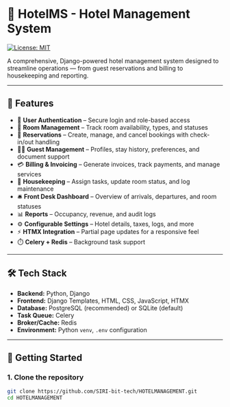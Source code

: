 # 🏨 HotelMS - Hotel Management System

[![License: MIT](https://img.shields.io/badge/License-MIT-blue.svg)](https://opensource.org/licenses/MIT)

A comprehensive, Django-powered hotel management system designed to streamline operations — from guest reservations and billing to housekeeping and reporting.

---

## 🌟 Features

- 🔐 **User Authentication** – Secure login and role-based access
- 🏨 **Room Management** – Track room availability, types, and statuses
- 📅 **Reservations** – Create, manage, and cancel bookings with check-in/out handling
- 🧍‍♂️ **Guest Management** – Profiles, stay history, preferences, and document support
- 💳 **Billing & Invoicing** – Generate invoices, track payments, and manage services
- 🧹 **Housekeeping** – Assign tasks, update room status, and log maintenance
- 🛎️ **Front Desk Dashboard** – Overview of arrivals, departures, and room statuses
- 📊 **Reports** – Occupancy, revenue, and audit logs
- ⚙️ **Configurable Settings** – Hotel details, taxes, logs, and more
- ⚡ **HTMX Integration** – Partial page updates for a responsive feel
- ⏱️ **Celery + Redis** – Background task support

---

## 🛠️ Tech Stack

- **Backend:** Python, Django
- **Frontend:** Django Templates, HTML, CSS, JavaScript, HTMX
- **Database:** PostgreSQL (recommended) or SQLite (default)
- **Task Queue:** Celery
- **Broker/Cache:** Redis
- **Environment:** Python `venv`, `.env` configuration

---

## 🚀 Getting Started

### 1. Clone the repository

```bash
git clone https://github.com/SIRI-bit-tech/HOTELMANAGEMENT.git
cd HOTELMANAGEMENT
